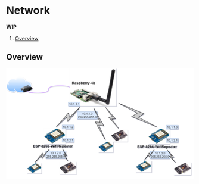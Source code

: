 # Network

**WIP**

1. [Overview](#overview)

## Overview

<img src="images/Infrastructure-Network.png" width="800"/>
